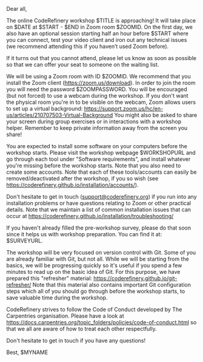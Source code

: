 Dear all,

The online CodeRefinery workshop $TITLE is approaching! It will take place on $DATE at $START - $END in Zoom room $ZOOMID.
On the first day, we also have an optional session starting half an hour before $START where you can connect, 
test your video client and iron out any technical issues (we recommend attending this if you haven’t used Zoom before).

If it turns out that you cannot attend, please let us know as soon as possible so that we can offer your seat to someone on the waiting list.

We will be using a Zoom room with ID $ZOOMID. We recommend that you install the Zoom client (https://zoom.us/download). 
In order to join the room you will need the password $ZOOMPASSWORD. 
You will be encouraged (but not forced) to use a webcam during the workshop. 
If you don't want the physical room you're in to be visible on the webcam, Zoom allows users to set up a virtual background:
https://support.zoom.us/hc/en-us/articles/210707503-Virtual-Background
You might also be asked to share your screen during group exercises or in interactions with a workshop helper. 
Remember to keep private information away from the screen you share!

You are expected to install some software on your computers before the workshop starts. 
Please visit the workshop webpage $WORKSHOPURL and go through each tool under "Software requirements", 
and install whatever you're missing before the workshop starts. Note that you also need to create some accounts.
Note that each of these tools/accounts can easily be removed/deactivated after the workshop, if you so wish (see https://coderefinery.github.io/installation/accounts/).

Don't hesitate to get in touch (support@coderefinery.org) if you run into any installation problems or have questions relating 
to Zoom or other practical details. Note that we maintain a list of common installation issues that can occur at https://coderefinery.github.io/installation/troubleshooting/

If you haven't already filled the pre-workshop survey, please do that soon since it helps us with workshop preparation. 
You can find it at: $SURVEYURL.

The workshop will be very focused on version control with Git. Some of you are already familiar with Git, but not all. 
While we will be starting from the basics, we will be progressing quickly so it's useful if you spend a few minutes to read up on the basic idea of Git. 
For this purpose, we have prepared this "refresher" material: https://coderefinery.github.io/git-refresher/
Note that this material also contains important Git configuration steps which all of you should go through before the workshop starts, to save valuable time during the workshop.

CodeRefinery strives to follow the Code of Conduct developed by The Carpentries organisation. Please have a look at
https://docs.carpentries.org/topic_folders/policies/code-of-conduct.html so that we all are aware of how to treat each other respectfully.

Don't hesitate to get in touch if you have any questions!

Best,
$MYNAME
